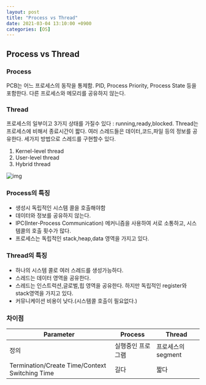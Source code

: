 ```yaml
---
layout: post
title: "Process vs Thread"
date: 2021-03-04 13:10:00 +0900
categories: [OS]
---
```


## Process vs Thread

### Process

PCB는 어느 프로세스의 동작을 통제함. PID, Process Priority, Process State 등을 포함한다. 다른 프로세스와 메모리를 공유하지 않는다.

### Thread

프로세스의 일부이고 3가지 상태를 가질수 있다 : running,ready,blocked. Thread는 프로세스에 비해서 종료시간이 짧다. 여러 스레드들은 데이터,코드,파일 등의 정보를 공유한다. 세가지 방법으로 스레드를 구현할수 있다.

1. Kernel-level thread
2. User-level thread
3. Hybrid thread

![img](https://media.geeksforgeeks.org/wp-content/uploads/20190522155604/Untitled-Diagram-361.png)



### Process의 특징

- 생성시 독립적인 시스템 콜을 호출해야함
- 데이터와 정보를 공유하지 않는다.
- IPC(Inter-Process Communication) 메커니즘을 사용하여 서로 소통하고, 시스템콜의 호출 횟수가 많다.
- 프로세스는 독립적인 stack,heap,data 영역을 가지고 있다.

### Thread의 특징

- 하나의 시스템 콜로 여러 스레드를 생성가능하다.
- 스레드는 데이터 영역을 공유한다.
- 스레드는 인스트럭션,글로벌,힙 영역을 공유한다. 하지만 독립적인 register와 stack영역을 가지고 있다.
- 커뮤니케이션 비용이 낮다.(시스템콜 호출이 필요없다.)



### 차이점

| Parameter | Process | Thread
| -- | -- | --
|정의| 실행중인 프로그램 | 프로세스의 segment
|Termination/Create Time/Context Switching Time| 길다 | 짧다


